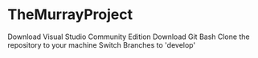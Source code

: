 # TheMurrayProject

Download Visual Studio Community Edition
Download Git Bash
Clone the repository to your machine
Switch Branches to 'develop'
